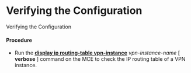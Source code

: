 Verifying the Configuration
===========================

Verifying the Configuration

#### Procedure

* Run the [**display ip routing-table vpn-instance**](cmdqueryname=display+ip+routing-table+vpn-instance) *vpn-instance-name* [ **verbose** ] command on the MCE to check the IP routing table of a VPN instance.